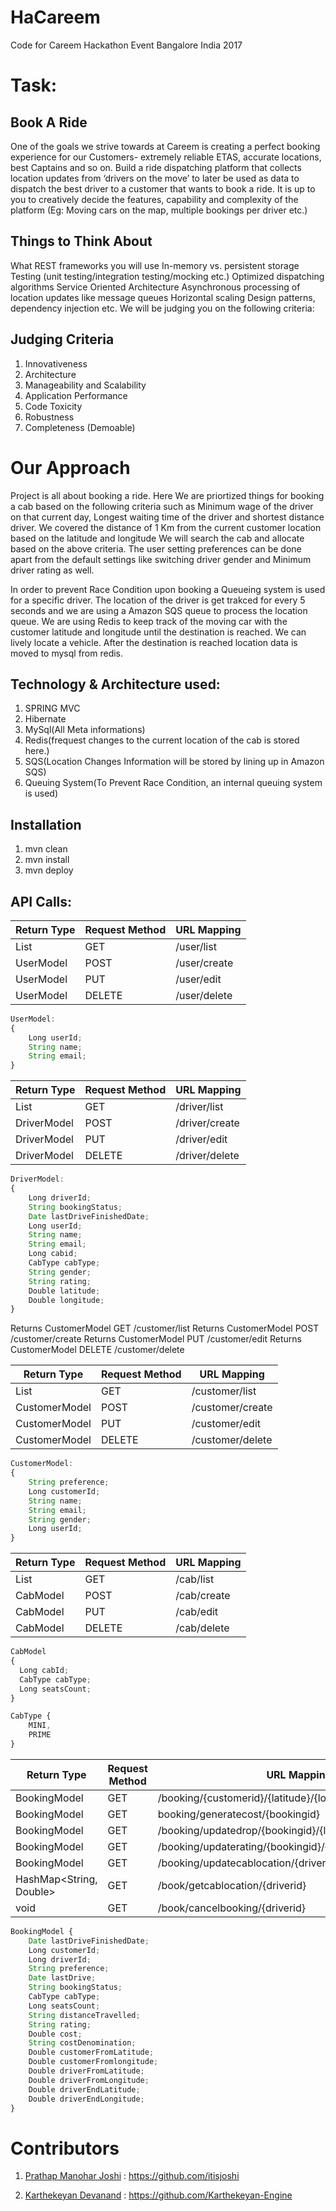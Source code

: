 # HaCareem
Code for Careem Hackathon Event Bangalore India 2017

# Task:

## Book A Ride
One of the goals we strive towards at Careem is creating a perfect booking experience for our Customers- extremely reliable ETAS, accurate locations, best Captains and so on. Build a ride dispatching platform that collects location updates from ‘drivers on the move’ to later be used as data to dispatch the best driver to a customer that wants to book a ride. It is up to you to creatively decide the features, capability and complexity of the platform (Eg: Moving cars on the map, multiple bookings per driver etc.)

## Things to Think About
What REST frameworks you will use
In-memory vs. persistent storage
Testing (unit testing/integration testing/mocking etc.)
Optimized dispatching algorithms
Service Oriented Architecture
Asynchronous processing of location updates like message queues
Horizontal scaling
Design patterns, dependency injection etc.
We will be judging you on the following criteria:

## Judging Criteria
1. Innovativeness
2. Architecture
3. Manageability and Scalability
4. Application Performance
5. Code Toxicity
6. Robustness
7. Completeness (Demoable)




# Our Approach
Project is all about booking a ride. Here We are priortized things for booking a cab based on the following criteria such as
Minimum wage of the driver on that current day, 
Longest waiting time of the driver and shortest distance driver.
We covered the distance of 1 Km from the current customer location based on the latitude and longitude
We will search the cab and allocate based on the above criteria. 
The user setting preferences can be done apart from the 
default settings like switching driver gender and Minimum driver rating as well. 

In order to prevent Race Condition upon booking a Queueing system is used for a specific driver.
The location of the driver is get trakced for every 5 seconds and we are using a Amazon SQS queue to process the location queue. We are using Redis to keep track of the moving car with the customer latitude and longitude until the destination is reached. We can lively locate a vehicle. After the destination is reached location data is moved to mysql from redis.

## Technology & Architecture used:

1. SPRING MVC
2. Hibernate
3. MySql(All Meta informations)
4. Redis(frequest changes to the current location of the cab is stored here.)
5. SQS(Location Changes Information will be stored by lining up in Amazon SQS)
6. Queuing System(To Prevent Race Condition, an internal queuing system is used)

## Installation 

1. mvn clean
2. mvn install
3. mvn deploy

## API Calls:

|Return Type|Request Method|URL Mapping  |
|-----------|--------------|------------ |
|List<UserModel>  |GET           |/user/list   |
|UserModel  |POST          |/user/create |
|UserModel  |PUT           |/user/edit   |
|UserModel  |DELETE        |/user/delete |

```javascript
UserModel:
{
	Long userId;
	String name;
	String email;
}
```


|Return Type|Request Method|URL Mapping    |
|-----------|--------------|------------   |
|List<DriverModel>|GET           |/driver/list   |
|DriverModel|POST          |/driver/create |
|DriverModel|PUT           |/driver/edit   |
|DriverModel|DELETE        |/driver/delete |

```javascript
DriverModel:
{
	Long driverId;
	String bookingStatus;
	Date lastDriveFinishedDate;
	Long userId;
	String name;
	String email;
	Long cabid;
	CabType cabType;
	String gender;
	String rating;
	Double latitude;	
	Double longitude;
}
```

Returns CustomerModel GET /customer/list 
Returns CustomerModel POST /customer/create 
Returns CustomerModel PUT /customer/edit 
Returns CustomerModel DELETE /customer/delete 

|Return Type|Request Method|URL Mapping  |
|-----------|--------------|------------ |
|List<CustomerModel>|GET           |/customer/list   |
|CustomerModel|POST          |/customer/create |
|CustomerModel|PUT           |/customer/edit   |
|CustomerModel|DELETE        |/customer/delete |

```javascript
CustomerModel: 
{
	String preference;
	Long customerId;
	String name;
	String email;
	String gender;
	Long userId;
}
```


|Return Type|Request Method|URL Mapping  |
|-----------|--------------|------------ |
|List<CabModel>|GET           |/cab/list   |
|CabModel|POST          |/cab/create |
|CabModel|PUT           |/cab/edit   |
|CabModel|DELETE        |/cab/delete |
```javascript
CabModel
{
  Long cabId;
  CabType cabType;
  Long seatsCount;
}
```

```javascript
CabType {
	MINI,
	PRIME
}
```



|Return Type|Request Method|URL Mapping  |
|-----------|--------------|------------ |
|BookingModel|GET           |/booking/{customerid}/{latitude}/{longitude}/book   |
|BookingModel|GET          |booking/generatecost/{bookingid} |
|BookingModel|GET        |/booking/updatedrop/{bookingid}/{latitude}/{longitude} |
|BookingModel|GET        |/booking/updaterating/{bookingid}/{rating} |
|BookingModel|GET        |/booking/updatecablocation/{driverid}/{latitude}/{longitude} |
|HashMap<String, Double>| GET | /book/getcablocation/{driverid}|
|void| GET | /book/cancelbooking/{driverid}|


```javascript
BookingModel {
	Date lastDriveFinishedDate;
	Long customerId;
	Long driverId;
	String preference;
	Date lastDrive;
	String bookingStatus;
	CabType cabType;
	Long seatsCount;
	String distanceTravelled;
	String rating;
	Double cost;
	String costDenomination;
	Double customerFromLatitude;
	Double customerFromlongitude;
	Double driverFromLatitude;
	Double driverFromLongitude;
	Double driverEndLatitude;
	Double driverEndLongitude;
}
```


# Contributors

1. [Prathap Manohar Joshi](https://www.linkedin.com/in/pmjoshi) : https://github.com/itisjoshi

2. [Karthekeyan Devanand](https://www.linkedin.com/in/karthekeyandevanand) : https://github.com/Karthekeyan-Engine
